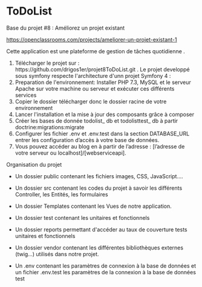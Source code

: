ToDoList
========

Base du projet #8 : Améliorez un projet existant

https://openclassrooms.com/projects/ameliorer-un-projet-existant-1

Cette application est une plateforme de gestion de tâches quotidienne .

<ol>
<li>Télécharger le projet sur : https://github.com/drigos1er/projet8ToDoList.git . Le projet developpé sous symfony respecte l'architecture d'unn projet Symfony 4 :
</li>
<li>Preparation de l'environnement: Installer PHP 7.3, MySQL et le serveur Apache sur votre machine ou serveur et exécuter ces différents services</li>
<li>Copier le dossier télécharger donc le dossier racine de votre environnement</li>
<li>Lancer l'installation et la mise à jour des composants grâce à composer</li>
<li>Créer les bases de donnée todolist_ db et todolisttest_ db à partir  doctrine:migrations:migrate</li>
<li>Configurer les fichier .env et .env.test dans la section DATABASE_URL entrer les configuration d’accès à votre base de données.</li>
<li>Vous pouvez accéder au blog en à partir de l’adresse : [l’adresse de votre serveur ou localhost]/[webserviceapi].</li>
</ol>

Organisation du projet

- Un dossier public contenant les fichiers images, CSS, JavaScript….

- Un dossier src contenant les codes du projet à savoir les différents Controller, les Entités, les formulaires

- Un dossier Templates contenant les Vues de notre application.

- Un dossier test contenant les unitaires et fonctionnels

- Un dossier reports permettant d'accéder au taux de couverture tests unitaires et fonctionnels

- Un dossier vendor contenant les différentes bibliothèques externes (twig…) utilisés dans notre projet.

- Un .env contenant les paramètres de connexion à la base de données et un fichier .env.test les paramètres de la connexion à la base de données test



